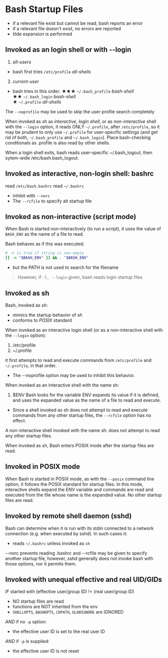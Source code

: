 # Bash Startup Files

- if a relevant file exist but cannot be read, bash reports an error
- if a relevant file doesn't exist, no errors are reported
- tilde expansion is performed


## Invoked as an login shell or with --login

1. *all-users*
  - bash first tries `/etc/profile` *all-shells*

2. *current-user* 
  - bash tries in this order:
    ★★★   `~/.bash_profile`  *bash-shell*   
    ★★    `~/.bash_login`    *bash-shell*   
    ★     `~/.profile`       *all-shells*

The `--noprofile` may be used to skip the user profile search completely

When invoked as *sh* as *interactive*, *login shell*, or as *non-interactive* shell with the `--login` option, it reads ONLY `~/.profile`, after `/etc/profile`, so it may be prudent to only use `~/.profile` for user-specific settings (and get rid of both, `~/.bash_profile` and `~/.bash_login`). 
  Place bash-checking conditionals as .profile is also read by other shells.

When a login shell exits, bash reads user-specific ~/.bash_logout, then sytem-wide /etc/bash.bash_logout.



## Invoked as interactive, non-login shell: bashrc

read `/etc/bash.bashrc`
read `~/.bashrc`

- inhibit with `--norc`
- The `--rcfile` to specify alt startup file


## Invoked as non-interactive (script mode)

When Bash is started non-interactively (to run a script), 
it uses the value of `BASH_ENV` as the name of a file to read.

Bash behaves as if this was executed:
```bash
# -n is true if string is non-empty
[[ -n "$BASH_ENV" ]] && . "$BASH_ENV"
```
- but the PATH is not used to search for the filename
> However, if `-l, --login` given, bash reads login startup files



## Invoked as sh

Bash, invoked as *sh*:
- mimics the startup behavior of *sh*
- conforms to *POSIX* standard

When invoked as an interactive login shell (or as a non-interactive shell with the `--login` option):

1. /etc/profile
2. ~/.profile

it first attempts to read and execute commands from `/etc/profile` and `~/.profile`, in that order. 

* The --noprofile option may be used to inhibit this behavior.


When invoked as an interactive shell with the name sh:

1. $ENV
Bash looks for the variable ENV expands its value if it is defined, 
and uses the expanded value as the name of a file to read and execute. 
* Since a shell invoked as sh does not attempt to read and execute commands 
  from any other startup files, the `--rcfile` option has no effect. 

A non-interactive shell invoked with the name sh:
does not attempt to read any other startup files.

When invoked as sh, Bash enters POSIX mode after the startup files are read.


## Invoked in POSIX mode
When Bash is started in POSIX mode, as with the `--posix` command line option, it follows the POSIX standard for startup files. In this mode, interactive shells expand the ENV variable and commands are read and executed from the file whose name is the expanded value. No other startup files are read.


## Invoked by remote shell daemon (sshd)

Bash can determine when it is run with its stdin connected to a network connection (e.g. when executed by sshd). In such cases it:
- reads `~/.bashrc` unless invoked as `sh`

--norc prevents reading .bashrc and --rcfile may be given to specify another startup file, however, *sshd* generally does not invoke bash with those options, nor it permits them.


## Invoked with unequal effective and real UID/GIDs

*IF* started with (effective user/group ID) != (real user/group ID)
- NO startup files are read
- functions are NOT inherited from the env
- `SHELLOPTS`, `BASHOPTS`, `CDPATH`, `GLOBIGNORE` are IGNORED

*AND* if no `-p` option:
  - the effective user ID is set to the real user ID

*AND* if `-p` is supplied:
  - the effective user ID is not reset
